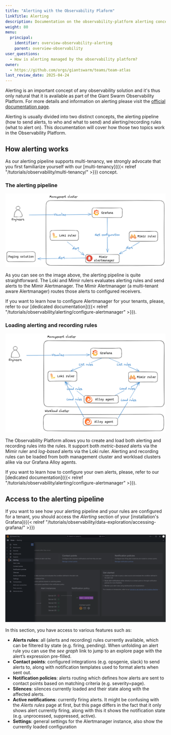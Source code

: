 ```yaml
---
title: "Alerting with the Observability Plaform"
linkTitle: Alerting
description: Documentation on the observability-platform alerting concept and architecture deployed and maintained by Giant Swarm.
weight: 80
menu:
  principal:
    identifier: overview-observability-alerting
    parent: overview-observability
user_questions:
  - How is alerting managed by the observability platform?
owner:
  - https://github.com/orgs/giantswarm/teams/team-atlas
last_review_date: 2025-04-24
---
```


Alerting is an important concept of any observability solution and it's thus only natural that it is available as part of the Giant Swarm Observability Platform. For more details and information on alerting please visit the [official documentation page](https://grafana.com/docs/grafana/latest/alerting/).

Alerting is usually divided into two distinct concepts, the alerting pipeline (how to send alerts, to who and what to send) and alerting/recording rules (what to alert on). This documentation will cover how those two topics work in the Observability Platform.

## How alerting works

As our alerting pipeline supports multi-tenancy, we strongly advocate that you first familiarize yourself with our [multi-tenancy]({{< relref "/tutorials/observability/multi-tenancy/" >}}) concept.

### The alerting pipeline

![alerting pipeline](./alerting-pipeline.png)

As you can see on the image above, the alerting pipeline is quite straightforward. The Loki and Mimir rulers evaluates alerting rules and send alerts to the Mimir Alertmanager. The Mimir Alertmanager (a multi-tenant aware Alertmanager) routes those alerts to configured receivers.

If you want to learn how to configure Alertmanager for your tenants, please, refer to our [dedicated documentation]({{< relref "/tutorials/observability/alerting/configure-alertmanager" >}}).

### Loading alerting and recording rules

![loading recording and alerting rules](./alerting-loading-rules.png)

The Observability Platform allows you to create and load both alerting and recording rules into the rules. It support both *metric-based* alerts via the Mimir ruler and *log-based* alerts via the Loki ruler.
Alerting and recording rules can be loaded from both management cluster and workload clusters alike via our Grafana Alloy agents.

If you want to learn how to configure your own alerts, please, refer to our [dedicated documentation]({{< relref "/tutorials/observability/alerting/configure-alertmanager" >}}).

## Access to the alerting pipeline

If you want to see how your alerting pipeline and your rules are configured for a tenant, you should access the *Alerting* section of your [installation's Grafana]({{< relref "/tutorials/observability/data-exploration/accessing-grafana/" >}})

![Grafana alerting section](./grafana-alerting.png)

In this section, you have access to various features such as:

- __Alerts rules__: all (alerts and recording) rules currently available, which can be filtered by state (e.g. firing, pending). When unfolding an alert rule you can use the *see graph* link to jump to an explore page with the alert’s expression pre-filled.
- __Contact points__: configured integrations (e.g. opsgenie, slack) to send alerts to, along with notification templates used to format alerts when sent out.
- __Notification policies__: alerts routing which defines how alerts are sent to contact points based on matching criteria (e.g. severity=page).
- __Silences__: silences currently loaded and their state along with the affected alerts.
- __Active notifications__: currently firing alerts. It might be confusing with the *Alerts rules* page at first, but this page differs in the fact that it only shows alert currently firing, along with this it shows the notification state (e.g. unprocessed, suppressed, active).
- __Settings__: general settings for the Alertmanager instance, also show the currently loaded configuration
